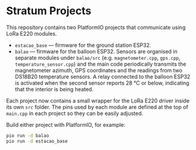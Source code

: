 # Stratum Projects

This repository contains two PlatformIO projects that communicate using LoRa E220 modules.

- `estacao_base` — firmware for the ground station ESP32.
- `balao` — firmware for the balloon ESP32. Sensors are organised in
  separate modules under `balao/src` (e.g. `magnetometer.cpp`, `gps.cpp`,
  `temperature_sensor.cpp`) and the main code periodically transmits the
  magnetometer azimuth, GPS coordinates and the readings from two DS18B20
  temperature sensors. A relay connected to the balloon ESP32 is activated when
  the second sensor reports 28 °C or below, indicating that the interior is being
  heated.

Each project now contains a small wrapper for the LoRa E220 driver inside
its own `src` folder. The pins used by each module are defined at the top of
`main.cpp` in each project so they can be easily adjusted.


Build either project with PlatformIO, for example:

```bash
pio run -d balao
pio run -d estacao_base
```


